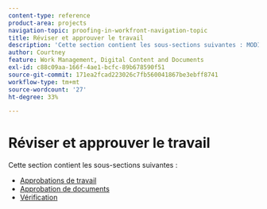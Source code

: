 ```yaml
---
content-type: reference
product-area: projects
navigation-topic: proofing-in-workfront-navigation-topic
title: Réviser et approuver le travail
description: 'Cette section contient les sous-sections suivantes : MODIFIEZ-MOI.'
author: Courtney
feature: Work Management, Digital Content and Documents
exl-id: c88c09aa-166f-4ae1-bcfc-89b678590f51
source-git-commit: 171ea2fcad223026c7fb560041867be3ebff8741
workflow-type: tm+mt
source-wordcount: '27'
ht-degree: 33%

---
```


# Réviser et approuver le travail

Cette section contient les sous-sections suivantes :

<!-- * [Limited document and proof decision for non-paid users overview](/help/quicksilver/review-and-approve-work/proof-doc-decision-limits.md) -->
* [Approbations de travail](../review-and-approve-work/manage-approvals/manage-approvals.md)
* [Approbation de documents](../review-and-approve-work/document-reviews-and-approvals/document-reviews-and-approvals.md)
* [Vérification](../review-and-approve-work/proofing/proofing.md)

